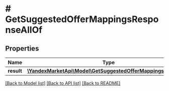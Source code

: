 # # GetSuggestedOfferMappingsResponseAllOf

## Properties

Name | Type | Description | Notes
------------ | ------------- | ------------- | -------------
**result** | [**\YandexMarketApi\Model\GetSuggestedOfferMappingsResultDTO**](GetSuggestedOfferMappingsResultDTO.md) |  | [optional]

[[Back to Model list]](../../README.md#models) [[Back to API list]](../../README.md#endpoints) [[Back to README]](../../README.md)
